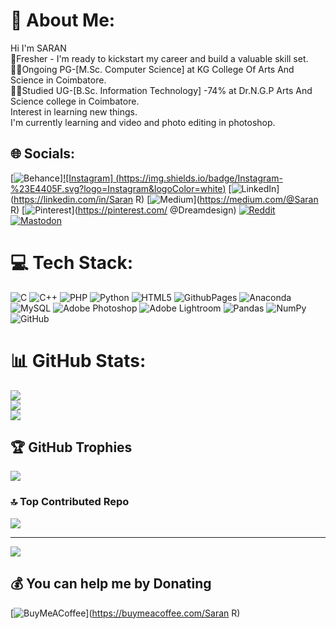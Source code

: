 # 💫 About Me:
Hi I'm SARAN <br>🤵Fresher - I'm ready to kickstart my career and build a valuable skill set.<br>👨‍🎓Ongoing PG-[M.Sc. Computer Science] at KG College Of Arts And Science in Coimbatore.  <br>👨‍🎓Studied UG-[B.Sc. Information Technology] -74% at Dr.N.G.P Arts And Science college in Coimbatore.<br>Interest in learning new things.<br>I'm currently learning  and video and photo editing in photoshop.<br> 


## 🌐 Socials:
[![Behance](https://img.shields.io/badge/Behance-1769ff?logo=behance&logoColor=white)][![Instagram]
(https://img.shields.io/badge/Instagram-%23E4405F.svg?logo=Instagram&logoColor=white)](https://instagram.com/@saranraj006) [![LinkedIn](https://img.shields.io/badge/LinkedIn-%230077B5.svg?logo=linkedin&logoColor=white)](https://linkedin.com/in/Saran R) [![Medium](https://img.shields.io/badge/Medium-12100E?logo=medium&logoColor=white)](https://medium.com/@Saran R) [![Pinterest](https://img.shields.io/badge/Pinterest-%23E60023.svg?logo=Pinterest&logoColor=white)](https://pinterest.com/ @Dreamdesign) [![Reddit](https://img.shields.io/badge/Reddit-%23FF4500.svg?logo=Reddit&logoColor=white)](https://reddit.com/user/Bitravel) [![Mastodon](https://img.shields.io/badge/-MASTODON-%232B90D9?style=for-the-badge&logo=mastodon&logoColor=white)](https://mastodon.social/@@R_saran66) 

# 💻 Tech Stack:
![C](https://img.shields.io/badge/c-%2300599C.svg?style=plastic&logo=c&logoColor=white) ![C++](https://img.shields.io/badge/c++-%2300599C.svg?style=plastic&logo=c%2B%2B&logoColor=white) ![PHP](https://img.shields.io/badge/php-%23777BB4.svg?style=plastic&logo=php&logoColor=white) ![Python](https://img.shields.io/badge/python-3670A0?style=plastic&logo=python&logoColor=ffdd54) ![HTML5](https://img.shields.io/badge/html5-%23E34F26.svg?style=plastic&logo=html5&logoColor=white) ![GithubPages](https://img.shields.io/badge/github%20pages-121013?style=plastic&logo=github&logoColor=white) ![Anaconda](https://img.shields.io/badge/Anaconda-%2344A833.svg?style=plastic&logo=anaconda&logoColor=white) ![MySQL](https://img.shields.io/badge/mysql-4479A1.svg?style=plastic&logo=mysql&logoColor=white) ![Adobe Photoshop](https://img.shields.io/badge/adobe%20photoshop-%2331A8FF.svg?style=plastic&logo=adobe%20photoshop&logoColor=white) ![Adobe Lightroom](https://img.shields.io/badge/Adobe%20Lightroom-31A8FF.svg?style=plastic&logo=Adobe%20Lightroom&logoColor=white) ![Pandas](https://img.shields.io/badge/pandas-%23150458.svg?style=plastic&logo=pandas&logoColor=white) ![NumPy](https://img.shields.io/badge/numpy-%23013243.svg?style=plastic&logo=numpy&logoColor=white) ![GitHub](https://img.shields.io/badge/github-%23121011.svg?style=plastic&logo=github&logoColor=white)
# 📊 GitHub Stats:
![](https://github-readme-stats.vercel.app/api?username=R-saran&theme=dark&hide_border=true&include_all_commits=true&count_private=true)<br/>
![](https://github-readme-streak-stats.herokuapp.com/?user=R-saran&theme=dark&hide_border=true)<br/>
![](https://github-readme-stats.vercel.app/api/top-langs/?username=R-saran&theme=dark&hide_border=true&include_all_commits=true&count_private=true&layout=compact)

## 🏆 GitHub Trophies
![](https://github-profile-trophy.vercel.app/?username=R-saran&theme=radical&no-frame=true&no-bg=false&margin-w=4)

### 🔝 Top Contributed Repo
![](https://github-contributor-stats.vercel.app/api?username=R-saran&limit=5&theme=dark&combine_all_yearly_contributions=true)

---
[![](https://visitcount.itsvg.in/api?id=R-saran&icon=1&color=10)](https://visitcount.itsvg.in)

  ## 💰 You can help me by Donating
  [![BuyMeACoffee](https://img.shields.io/badge/Buy%20Me%20a%20Coffee-ffdd00?style=for-the-badge&logo=buy-me-a-coffee&logoColor=black)](https://buymeacoffee.com/Saran R) 

  
<!-- Proudly created with GPRM ( https://gprm.itsvg.in ) -->
